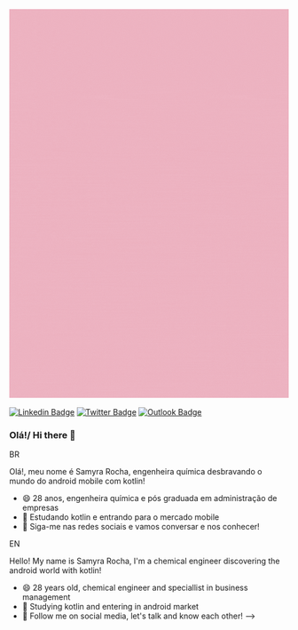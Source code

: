 <img src="SamyraGif.gif" width="700" height="700"/>

[![Linkedin Badge](https://img.shields.io/badge/-LinkedIn-blue?style=flat-square&logo=Linkedin&logoColor=white&link=https://www.linkedin.com/in/samyra-rocha-634668b7)](http://www.linkedin.com/in/samyra-rocha-634668b7)
[![Twitter Badge](https://img.shields.io/badge/-Twitter-1ca0f1?style=flat-square&labelColor=1ca0f1&logo=twitter&logoColor=white&link=https://twitter.com/lgdbittencourt)](https://twitter.com/semmyra)
[![Outlook Badge](https://img.shields.io/badge/Microsoft_Outlook-0078D4?style=flat-square&logo=microsoft-outlook&logoColor=white&link=mailto:samyra_srocha@hotmail.com)](mailto:samyra_srocha@hotmail.com)

### Olá!/ Hi there 👋

BR

Olá!, meu nome é Samyra Rocha, engenheira química desbravando o mundo do android mobile com kotlin!

- 😄 28 anos, engenheira química e pós graduada em administração de empresas
- 🌱 Estudando kotlin e entrando para o mercado mobile
- 💬 Siga-me nas redes sociais e vamos conversar e nos conhecer!

EN

Hello! My name is Samyra Rocha, I'm a chemical engineer discovering the android world with kotlin!

- 😄 28 years old, chemical engineer and speciallist in business management
- 🌱 Studying kotlin and entering in android market
- 💬 Follow me on social media, let's talk and know each other!
-->
